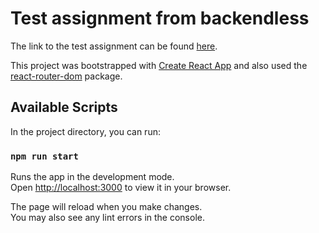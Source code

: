 # Test assignment from backendless 
The link to the test assignment can be found [here](https://docs.google.com/document/d/1-3Wn-C3dqdxc2aYi2WFIWIzjPsCkYKPy7y9L-qYDXNE/edit?usp=sharing).

This project was bootstrapped with [Create React App](https://github.com/facebook/create-react-app) and also used the [react-router-dom](https://reactrouter.com/en/main/start/tutorial) package.

## Available Scripts

In the project directory, you can run:

### `npm run start`

Runs the app in the development mode.\
Open [http://localhost:3000](http://localhost:3000) to view it in your browser.

The page will reload when you make changes.\
You may also see any lint errors in the console.









